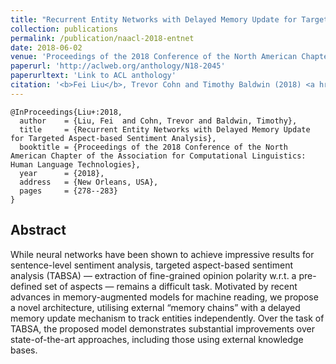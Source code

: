 ```yaml
---
title: "Recurrent Entity Networks with Delayed Memory Update for Targeted Aspect-based Sentiment Analysis"
collection: publications
permalink: /publication/naacl-2018-entnet
date: 2018-06-02
venue: 'Proceedings of the 2018 Conference of the North American Chapter of the Association for Computational Linguistics – Human Language Technologies'
paperurl: 'http://aclweb.org/anthology/N18-2045'
paperurltext: 'Link to ACL anthology'
citation: '<b>Fei Liu</b>, Trevor Cohn and Timothy Baldwin (2018) <a href="http://liufly.github.io/files/papers/naaclhlt-2018.pdf"><u>Recurrent Entity Networks with Delayed Memory Update for Targeted Aspect-based Sentiment Analysis</u></a>, In <i>Proceedings of the 2018 Conference of the North American Chapter of the Association for Computational Linguistics – Human Language Technologies</i>, New Orleans, USA, pp. 278-283.'
---
```


```
@InProceedings{Liu+:2018,
  author    = {Liu, Fei  and Cohn, Trevor and Baldwin, Timothy},
  title     = {Recurrent Entity Networks with Delayed Memory Update for Targeted Aspect-based Sentiment Analysis},
  booktitle = {Proceedings of the 2018 Conference of the North American Chapter of the Association for Computational Linguistics: Human Language Technologies},
  year      = {2018},
  address   = {New Orleans, USA},
  pages     = {278--283}
}
```

## Abstract
While neural networks have been shown to achieve impressive results for sentence-level sentiment analysis, targeted aspect-based sentiment analysis (TABSA) — extraction of fine-grained opinion polarity w.r.t. a pre-defined set of aspects — remains a difficult task. Motivated by recent advances in memory-augmented models for machine reading, we propose a novel architecture, utilising external “memory chains” with a delayed memory update mechanism to track entities independently. Over the task of TABSA, the proposed model demonstrates substantial improvements over state-of-the-art approaches, including those using external knowledge bases.